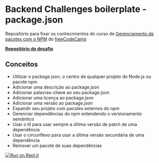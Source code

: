 # Backend Challenges boilerplate - package.json
Repositório para fixar os conhecimentos do curso de [Gerenciamento de pacotes com o NPM](https://www.freecodecamp.org/learn/back-end-development-and-apis/managing-packages-with-npm/how-to-use-package-json-the-core-of-any-node-js-project-or-npm-package) do [freeCodeCamp](https://www.freecodecamp.org/learn)

**[Repositório do desafio](https://github.com/freeCodeCamp/boilerplate-npm/)**

## Conceitos
- Utilizar o package.json, o centro de qualquer projeto do Node.js ou pacote npm
- Adicionar uma descrição ao package.json
- Adicionar palavras-chave ao seu package.json
- Adicionar uma licença ao package.json
- Adicionar uma versão ao package.json
- Expandir seu projeto com pacotes externos do npm
- Gerenciar dependências do npm entendendo o versionamento semântico
- Usar o til para usar sempre a última versão de patch de uma dependência
- Usar o circunflexo para usar a última versão secundária de uma dependência
- Remover um pacote de suas dependências

[![Run on Repl.it](https://repl.it/badge/github/angelomorette/boilerplate-npm)](https://repl.it/github/angelomorette/boilerplate-npm)
